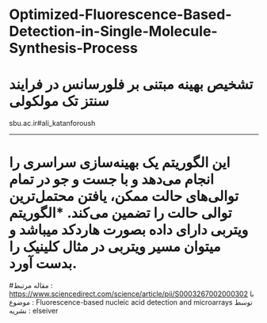 # Optimized-Fluorescence-Based-Detection-in-Single-Molecule-Synthesis-Process
# تشخیص بهینه مبتنی بر فلورسانس در فرایند سنتز تک مولکولی
sbu.ac.ir#ali_katanforoush
_____________________________________________________________________________________________________
این الگوریتم یک بهینه‌سازی سراسری را انجام می‌دهد و با جست و جو در تمام توالی‌های حالت ممکن، یافتن محتمل‌ترین توالی حالت را تضمین می‌کند.
*الگوریتم ویتربی دارای داده بصورت هاردکد میباشد و میتوان مسیر ویتربی در مثال کلینیک را بدست آورد.
====================================================================================================
#مقاله مرتبط : https://www.sciencedirect.com/science/article/pii/S0003267002000302
با موضوع : Fluorescence-based nucleic acid detection and microarrays
توسط نشریه : elseiver 

